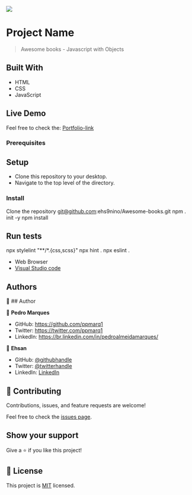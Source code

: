 ![](https://img.shields.io/badge/Microverse-blueviolet)

# Project Name

> Awesome books - Javascript with Objects


## Built With

- HTML
- CSS
- JavaScript

## Live Demo 

Feel free to check the: [Portfolio-link](https://ehs9nino.github.io/Awesome-books/)


### Prerequisites

## Setup
- Clone this repository to your desktop.
- Navigate to the top level of the directory.

### Install
 Clone the repository
git@github.com:ehs9nino/Awesome-books.git
npm . init -y
npm install

## Run tests
npx stylelint "**/*.{css,scss}"
npx hint .
npx eslint .

- Web Browser
- [Visual Studio code](https://code.visualstudio.com/)


## Authors

👤 ## Author

👤 **Pedro Marques**

- GitHub: https://github.com/ppmarq1
- Twitter: https://twitter.com/ppmarq1
- LinkedIn: https://br.linkedin.com/in/pedroalmeidamarques/  

👤 **Ehsan**

- GitHub: [@githubhandle](https://github.com/githubhandle)
- Twitter: [@twitterhandle](https://twitter.com/ehsan9nino)
- LinkedIn: [LinkedIn](https://www.linkedin.com/in/ehsan-qader-a230a6165/)

## 🤝 Contributing

Contributions, issues, and feature requests are welcome!

Feel free to check the [issues page](https://github.com/ehs9nino/Awesome-books/issues).

## Show your support

Give a ⭐️ if you like this project!

## 📝 License

This project is [MIT](./MIT.md) licensed.
